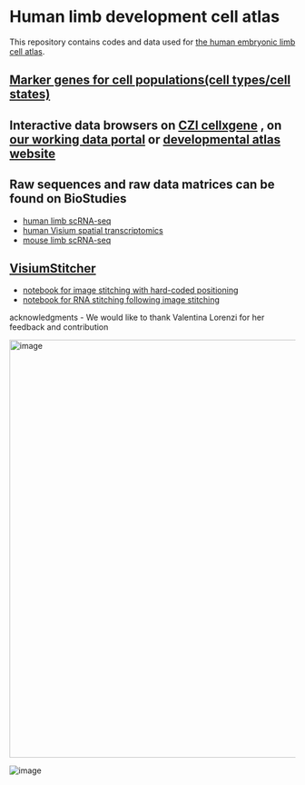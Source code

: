# Human limb development cell atlas
This repository contains codes and data used for [the human embryonic limb cell atlas](https://www.nature.com/articles/s41586-023-06806-x).

## [Marker genes for cell populations(cell types/cell states)](./MarkerGenes.md)

## Interactive data browsers on [CZI cellxgene](https://cellxgene.cziscience.com/collections/4fefa187-5d14-4f1e-915b-c892ed320aab) , on [our working data portal](https://limb-dev.cellgeni.sanger.ac.uk/) or [developmental atlas website](https://developmental.cellatlas.io/embryonic-limb)
## Raw sequences and raw data matrices can be found on BioStudies
* [human limb scRNA-seq](https://www.ebi.ac.uk/biostudies/arrayexpress/studies/E-MTAB-8813)
* [human Visium spatial transcriptomics](https://www.ebi.ac.uk/biostudies/arrayexpress/studies/E-MTAB-10367)
* [mouse limb scRNA-seq](https://www.ebi.ac.uk/biostudies/arrayexpress/studies/E-MTAB-10514)

## [VisiumStitcher](https://github.com/Teichlab/visium_stitcher)
* [notebook for image stitching with hard-coded positioning](https://nbviewer.jupyter.org/github/Teichlab/limbcellatlas/blob/main/Visium_image_stitching.ipynb)
* [notebook for RNA stitching following image stitching](https://nbviewer.jupyter.org/github/Teichlab/limbcellatlas/blob/main/Visium_RNA_stitching.ipynb)

acknowledgments - We would like to thank Valentina Lorenzi for her feedback and contribution 

<img width="736" alt="image" src="https://github.com/user-attachments/assets/51cb199c-e15a-46ac-8f6e-ed057cf8503b">

![image](https://github.com/Teichlab/limbcellatlas/assets/4110443/cd34fe7b-53fb-485e-95a0-3b1b04394102)

